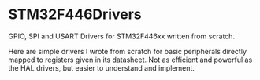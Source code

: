 # STM32F446Drivers
GPIO, SPI and USART Drivers for  STM32F446xx written from scratch.

Here are simple drivers I wrote from scratch for basic peripherals directly mapped to registers given in its datasheet.
Not as efficient and powerful as the HAL drivers, but easier to understand and implement.
